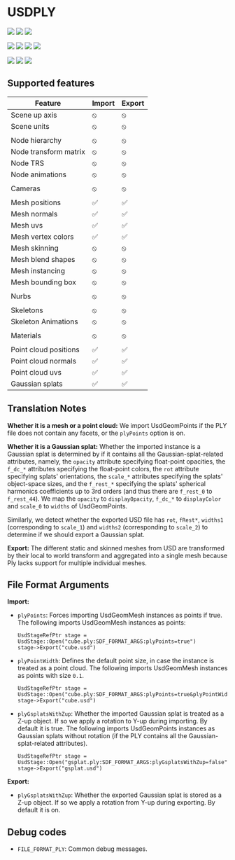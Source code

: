 # USDPLY

[![](https://img.shields.io/endpoint?url=https://gist.githubusercontent.com/kwblackstone/15b48d1a8211983471352e7f99f78127/raw/windows-2022-2405-PLY.json)](https://github.com/adobe/USD-Fileformat-plugins/actions/workflows/ci.yml) [![](https://img.shields.io/endpoint?url=https://gist.githubusercontent.com/kwblackstone/15b48d1a8211983471352e7f99f78127/raw/windows-2022-2311-PLY.json)](https://github.com/adobe/USD-Fileformat-plugins/actions/workflows/ci.yml) [![](https://img.shields.io/endpoint?url=https://gist.githubusercontent.com/kwblackstone/15b48d1a8211983471352e7f99f78127/raw/windows-2022-2308-PLY.json)](https://github.com/adobe/USD-Fileformat-plugins/actions/workflows/ci.yml)

[![](https://img.shields.io/endpoint?url=https://gist.githubusercontent.com/kwblackstone/15b48d1a8211983471352e7f99f78127/raw/macOS-14-2405-PLY.json)](https://github.com/adobe/USD-Fileformat-plugins/actions/workflows/ci.yml) [![](https://img.shields.io/endpoint?url=https://gist.githubusercontent.com/kwblackstone/15b48d1a8211983471352e7f99f78127/raw/macOS-13-2405-PLY.json)](https://github.com/adobe/USD-Fileformat-plugins/actions/workflows/ci.yml) [![](https://img.shields.io/endpoint?url=https://gist.githubusercontent.com/kwblackstone/15b48d1a8211983471352e7f99f78127/raw/macOS-13-2311-PLY.json)](https://github.com/adobe/USD-Fileformat-plugins/actions/workflows/ci.yml) [![](https://img.shields.io/endpoint?url=https://gist.githubusercontent.com/kwblackstone/15b48d1a8211983471352e7f99f78127/raw/macOS-13-2308-PLY.json)](https://github.com/adobe/USD-Fileformat-plugins/actions/workflows/ci.yml)

[![](https://img.shields.io/endpoint?url=https://gist.githubusercontent.com/kwblackstone/15b48d1a8211983471352e7f99f78127/raw/ubuntu-22.04-2405-PLY.json)](https://github.com/adobe/USD-Fileformat-plugins/actions/workflows/ci.yml) [![](https://img.shields.io/endpoint?url=https://gist.githubusercontent.com/kwblackstone/15b48d1a8211983471352e7f99f78127/raw/ubuntu-22.04-2311-PLY.json)](https://github.com/adobe/USD-Fileformat-plugins/actions/workflows/ci.yml) [![](https://img.shields.io/endpoint?url=https://gist.githubusercontent.com/kwblackstone/15b48d1a8211983471352e7f99f78127/raw/ubuntu-22.04-2308-PLY.json)](https://github.com/adobe/USD-Fileformat-plugins/actions/workflows/ci.yml)

## Supported features

|Feature|Import|Export|
|--|--|--|
|Scene up axis            |⦸|⦸|
|Scene units              |⦸|⦸|
||||
|Node hierarchy           |⦸|⦸|
|Node transform matrix    |⦸|⦸|
|Node TRS                 |⦸|⦸|
|Node animations          |⦸|⦸|
||||
|Cameras                  |⦸|⦸|
||||
|Mesh positions           |✅|✅|
|Mesh normals             |✅|✅|
|Mesh uvs                 |✅|✅|
|Mesh vertex colors       |✅|✅|
|Mesh skinning            |⦸|⦸|
|Mesh blend shapes        |⦸|⦸|
|Mesh instancing          |⦸|⦸|
|Mesh bounding box        |⦸|⦸|
||||
|Nurbs                    |⦸|⦸|
||||
|Skeletons                |⦸|⦸|
|Skeleton Animations      |⦸|⦸|
||||
|Materials                |⦸|⦸|
||||
|Point cloud positions    |✅|✅|
|Point cloud normals      |✅|✅|
|Point cloud uvs          |✅|✅|
|Gaussian splats          |✅|✅|

## Translation Notes

**Whether it is a mesh or a point cloud:**
We import UsdGeomPoints if the PLY file does not contain any facets, or the `plyPoints` option is on.

**Whether it is a Gaussian splat:**
Whether the imported instance is a Gaussian splat is determined by if it contains all the Gaussian-splat-related attributes, namely,
the `opacity` attribute specifying float-point opacities, the `f_dc_*` attributes specifying the float-point colors, the `rot` attribute specifying
splats' orientations, the `scale_*` attributes specifying the splats' object-space sizes, and the `f_rest_*` specifying the splats' spherical harmonics
coefficients up to 3rd orders (and thus there are `f_rest_0` to `f_rest_44`). We map the `opacity` to `displayOpacity`, `f_dc_*` to `displayColor` and `scale_0`
to `widths` of UsdGeomPoints.

Similarly, we detect whether the exported USD file has `rot`, `fRest*`, `widths1` (corresponding to `scale_1`) and `widths2` (corresponding to `scale_2`)
to determine if we should export a Gaussian splat.

**Export:**
The different static and skinned meshes from USD are transformed by their local to world transform 
and aggregated into a single mesh because Ply lacks support for multiple individual meshes.

## File Format Arguments

**Import:**

* `plyPoints`: Forces importing UsdGeomMesh instances as points if true.
    The following imports UsdGeomMesh instances as points:
    ```
    UsdStageRefPtr stage = UsdStage::Open("cube.ply:SDF_FORMAT_ARGS:plyPoints=true")
    stage->Export("cube.usd")
    ```
* `plyPointWidth`: Defines the default point size, in case the instance is treated as a point cloud.
    The following imports UsdGeomMesh instances as points with size `0.1`.
    ```
    UsdStageRefPtr stage = UsdStage::Open("cube.ply:SDF_FORMAT_ARGS:plyPoints=true&plyPointWidth=0.1")
    stage->Export("cube.usd")
    ```
* `plyGsplatsWithZup`: Whether the imported Gaussian splat is treated as a Z-up object. If so we apply a rotation
    to Y-up during importing. By default it is true.
    The following imports UsdGeomPoints instances as Gaussian splats without rotation (if the PLY contains all the Gaussian-splat-related attributes).
    ```
    UsdStageRefPtr stage = UsdStage::Open("gsplat.ply:SDF_FORMAT_ARGS:plyGsplatsWithZup=false")
    stage->Export("gsplat.usd")
    ```

**Export:**

* `plyGsplatsWithZup`: Whether the exported Gaussian splat is stored as a Z-up object. If so we apply a rotation
    from Y-up during exporting. By default it is on.

## Debug codes
* `FILE_FORMAT_PLY`: Common debug messages.


